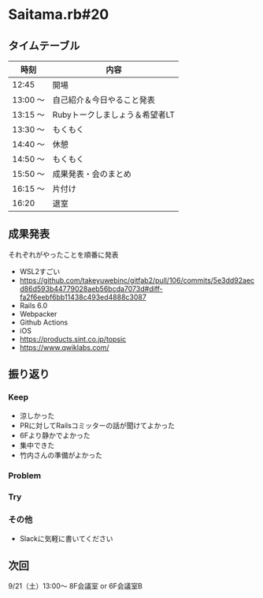 # Saitama.rb#20

## タイムテーブル

| 時刻 | 内容 |
| --- | --- |
| 12:45 | 開場 |
| 13:00 ～  | 自己紹介＆今日やること発表 |
| 13:15 ～ | Rubyトークしましょう＆希望者LT |
| 13:30 ～ | もくもく |
| 14:40 ～ | 休憩 |
| 14:50 ～ | もくもく |
| 15:50 ～ | 成果発表・会のまとめ |
| 16:15 ～ | 片付け |
| 16:20 | 退室 |

## 成果発表

それぞれがやったことを順番に発表

- WSL2すごい
- https://github.com/takeyuwebinc/gitfab2/pull/106/commits/5e3dd92aecd86d593b44779028aeb56bcda7073d#diff-fa2f6eebf6bb11438c493ed4888c3087
- Rails 6.0
- Webpacker
- Github Actions
- iOS
- https://products.sint.co.jp/topsic
- https://www.qwiklabs.com/

## 振り返り

### Keep

- 涼しかった
- PRに対してRailsコミッターの話が聞けてよかった
- 6Fより静かでよかった
- 集中できた
- 竹内さんの準備がよかった

### Problem

### Try

### その他

- Slackに気軽に書いてください

## 次回

9/21（土）13:00～ 8F会議室 or 6F会議室B
